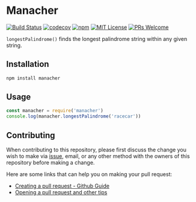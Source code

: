# Manacher

[![Build Status][build-badge]][build]
[![codecov][codecov-badge]][codecov]
[![npm][npm-badge]][npm]
[![MIT License][license-badge]][license]
[![PRs Welcome][pr-badge]][make-a-pr]

`longestPalindrome()` finds the longest palindrome string within any given string.

## Installation

```bash
npm install manacher
```

## Usage

```javascript
const manacher = require('manacher')
console.log(manacher.longestPalindrome('racecar'))
```

## Contributing

When contributing to this repository, please first discuss the change you wish to make via [issue][issues-section], email, or any other method with the owners of this repository before making a change.

Here are some links that can help you on making your pull request:

* [Creating a pull request - Github Guide][creating-pr-official]
* [Opening a pull request and other tips][opening-a-pr]

<!-- External links -->
[build-badge]: https://img.shields.io/github/workflow/status/josephting/manacher/pipeline?logo=github
[build]: https://github.com/josephting/manacher/actions
[codecov-badge]: https://img.shields.io/codecov/c/github/josephting/manacher/master.svg
[codecov]: https://codecov.io/gh/josephting/manacher
[npm-badge]: https://img.shields.io/npm/v/manacher.svg?color=brightgreen
[npm]: https://www.npmjs.com/package/manacher
[license-badge]: https://img.shields.io/github/license/josephting/manacher.svg?color=brightgreen
[license]: https://github.com/josephting/manacher/blob/master/LICENSE
[pr-badge]: https://img.shields.io/badge/PRs-welcome-brightgreen.svg
[make-a-pr]: http://makeapullrequest.com
[issues-section]: https://github.com/josephting/manacher/issues
[creating-pr-official]: https://help.github.com/en/articles/creating-a-pull-request
[opening-a-pr]: https://opensource.guide/how-to-contribute/#opening-a-pull-request
